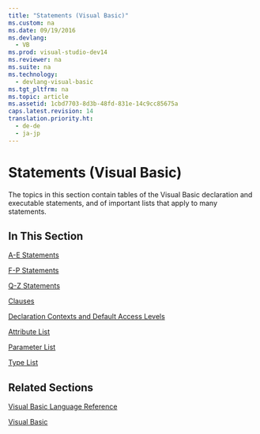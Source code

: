 ```yaml
---
title: "Statements (Visual Basic)"
ms.custom: na
ms.date: 09/19/2016
ms.devlang: 
  - VB
ms.prod: visual-studio-dev14
ms.reviewer: na
ms.suite: na
ms.technology: 
  - devlang-visual-basic
ms.tgt_pltfrm: na
ms.topic: article
ms.assetid: 1cbd7703-8d3b-48fd-831e-14c9cc85675a
caps.latest.revision: 14
translation.priority.ht: 
  - de-de
  - ja-jp
---
```

# Statements (Visual Basic)
The topics in this section contain tables of the Visual Basic declaration and executable statements, and of important lists that apply to many statements.  
  
## In This Section  
 [A-E Statements](../vs140/A-E-Statements.md)  
  
 [F-P Statements](../vs140/F-P-Statements.md)  
  
 [Q-Z Statements](../vs140/Q-Z-Statements.md)  
  
 [Clauses](../vs140/Clauses--Visual-Basic-.md)  
  
 [Declaration Contexts and Default Access Levels](../vs140/Declaration-Contexts-and-Default-Access-Levels--Visual-Basic-.md)  
  
 [Attribute List](../vs140/Attribute-List--Visual-Basic-.md)  
  
 [Parameter List](../Topic/Parameter%20List%20\(Visual%20Basic\).md)  
  
 [Type List](../vs140/Type-List--Visual-Basic-.md)  
  
## Related Sections  
 [Visual Basic Language Reference](../Topic/Visual%20Basic%20Language%20Reference.md)  
  
 [Visual Basic](../vs140/Visual-Basic.md)